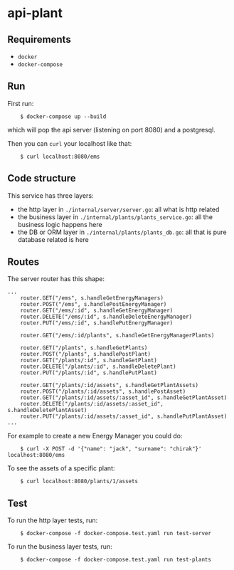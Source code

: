 # api-plant

## Requirements
- `docker`
- `docker-compose`

## Run

First run:
```$xslt
    $ docker-compose up --build
```
which will pop the api server (listening on port 8080) and a postgresql.

Then you can `curl` your localhost like that:
```$xslt
    $ curl localhost:8080/ems
```

## Code structure

This service has three layers:
- the http layer in `./internal/server/server.go`: all what is http related
- the business layer in `./internal/plants/plants_service.go`: all the business logic happens here
- the DB or ORM layer in `./internal/plants/plants_db.go`: all that is pure database related is here

## Routes

The server router has this shape:
```
...
    router.GET("/ems", s.handleGetEnergyManagers)
    router.POST("/ems", s.handlePostEnergyManager)
    router.GET("/ems/:id", s.handleGetEnergyManager)
    router.DELETE("/ems/:id", s.handleDeleteEnergyManager)
    router.PUT("/ems/:id", s.handlePutEnergyManager)

    router.GET("/ems/:id/plants", s.handleGetEnergyManagerPlants)

    router.GET("/plants", s.handleGetPlants)
    router.POST("/plants", s.handlePostPlant)
    router.GET("/plants/:id", s.handleGetPlant)
    router.DELETE("/plants/:id", s.handleDeletePlant)
    router.PUT("/plants/:id", s.handlePutPlant)

    router.GET("/plants/:id/assets", s.handleGetPlantAssets)
    router.POST("/plants/:id/assets", s.handlePostAsset)
    router.GET("/plants/:id/assets/:asset_id", s.handleGetPlantAsset)
    router.DELETE("/plants/:id/assets/:asset_id", s.handleDeletePlantAsset)
    router.PUT("/plants/:id/assets/:asset_id", s.handlePutPlantAsset)
...

```

For example to create a new Energy Manager you could do:
```$xslt
    $ curl -X POST -d '{"name": "jack", "surname": "chirak"}' localhost:8080/ems
```
To see the assets of a specific plant:
```$xslt
    $ curl localhost:8080/plants/1/assets
```


## Test

To run the http layer tests, run:
```$xslt
    $ docker-compose -f docker-compose.test.yaml run test-server
```

To run the business layer tests, run:
```$xslt
    $ docker-compose -f docker-compose.test.yaml run test-plants
```
